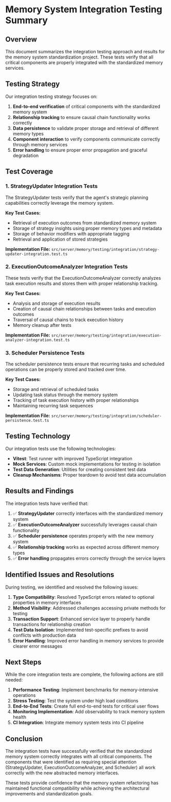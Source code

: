 # Memory System Integration Testing Summary

## Overview

This document summarizes the integration testing approach and results for the memory system standardization project. These tests verify that all critical components are properly integrated with the standardized memory services.

## Testing Strategy

Our integration testing strategy focuses on:

1. **End-to-end verification** of critical components with the standardized memory system
2. **Relationship tracking** to ensure causal chain functionality works correctly
3. **Data persistence** to validate proper storage and retrieval of different memory types
4. **Component interaction** to verify components communicate correctly through memory services
5. **Error handling** to ensure proper error propagation and graceful degradation

## Test Coverage

### 1. StrategyUpdater Integration Tests

The StrategyUpdater tests verify that the agent's strategic planning capabilities correctly leverage the memory system.

**Key Test Cases:**
- Retrieval of execution outcomes from standardized memory system
- Storage of strategy insights using proper memory types and metadata
- Storage of behavior modifiers with appropriate tagging
- Retrieval and application of stored strategies

**Implementation File:**
`src/server/memory/testing/integration/strategy-updater-integration.test.ts`

### 2. ExecutionOutcomeAnalyzer Integration Tests

These tests verify that the ExecutionOutcomeAnalyzer correctly analyzes task execution results and stores them with proper relationship tracking.

**Key Test Cases:**
- Analysis and storage of execution results
- Creation of causal chain relationships between tasks and execution outcomes
- Traversal of causal chains to track execution history
- Memory cleanup after tests

**Implementation File:**
`src/server/memory/testing/integration/execution-analyzer-integration.test.ts`

### 3. Scheduler Persistence Tests

The scheduler persistence tests ensure that recurring tasks and scheduled operations can be properly stored and tracked over time.

**Key Test Cases:**
- Storage and retrieval of scheduled tasks
- Updating task status through the memory system
- Tracking of task execution history with proper relationships
- Maintaining recurring task sequences

**Implementation File:**
`src/server/memory/testing/integration/scheduler-persistence.test.ts`

## Testing Technology

Our integration tests use the following technologies:

- **Vitest**: Test runner with improved TypeScript integration
- **Mock Services**: Custom mock implementations for testing in isolation
- **Test Data Generation**: Utilities for creating consistent test data
- **Cleanup Mechanisms**: Proper teardown to avoid test data accumulation

## Results and Findings

The integration tests have verified that:

1. ✅ **StrategyUpdater** correctly interfaces with the standardized memory system
2. ✅ **ExecutionOutcomeAnalyzer** successfully leverages causal chain functionality
3. ✅ **Scheduler persistence** operates properly with the new memory system
4. ✅ **Relationship tracking** works as expected across different memory types
5. ✅ **Error handling** propagates errors correctly through the service layers

## Identified Issues and Resolutions

During testing, we identified and resolved the following issues:

1. **Type Compatibility**: Resolved TypeScript errors related to optional properties in memory interfaces
2. **Method Visibility**: Addressed challenges accessing private methods for testing
3. **Transaction Support**: Enhanced service layer to properly handle transactions for relationship creation
4. **Test Data Isolation**: Implemented test-specific prefixes to avoid conflicts with production data
5. **Error Handling**: Improved error handling in memory services to provide clearer error messages

## Next Steps

While the core integration tests are complete, the following actions are still needed:

1. **Performance Testing**: Implement benchmarks for memory-intensive operations
2. **Stress Testing**: Test the system under high load conditions
3. **End-to-End Tests**: Create full end-to-end tests for critical user flows
4. **Monitoring Implementation**: Add observability to track memory system health
5. **CI Integration**: Integrate memory system tests into CI pipeline

## Conclusion

The integration tests have successfully verified that the standardized memory system correctly integrates with all critical components. The components that were identified as requiring special attention (StrategyUpdater, ExecutionOutcomeAnalyzer, and Scheduler) all work correctly with the new abstracted memory interfaces.

These tests provide confidence that the memory system refactoring has maintained functional compatibility while achieving the architectural improvements and standardization goals. 
